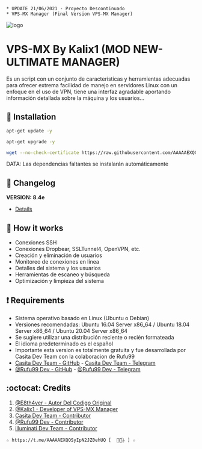 ﻿```
* UPDATE 21/06/2021 - Proyecto Descontinuado
* VPS-MX Manager (Final Version VPS-MX Manager)
```
![logo](https://github.com/AAAAAEXQOSyIpN2JZ0ehUQ/VPS-MX-FREE/blob/main/Imagenes/VPS-MX-Free.png)

# VPS-MX By Kalix1 (MOD NEW-ULTIMATE MANAGER)
Es un script con un conjunto de características y herramientas adecuadas para 
ofrecer extrema facilidad de manejo en servidores Linux con un enfoque en el uso de 
VPN, tiene una interfaz agradable aportando información detallada sobre la máquina
y los usuarios...

## :book: Installation
```bash
apt-get update -y
```
```bash
apt-get upgrade -y
```
```bash
wget --no-check-certificate https://raw.githubusercontent.com/AAAAAEXQOSyIpN2JZ0ehUQ/VPS-MX-FREE/main/VPS-MX && chmod +x VPS-MX* && ./VPS-MX*
```
DATA: Las dependencias faltantes se instalarán automáticamente

## :scroll: Changelog
**VERSION: 8.4e**
* [Details](https://raw.githubusercontent.com/AAAAAEXQOSyIpN2JZ0ehUQ/VPS-MX-FREE/main/Version)

## :book: How it works
* Conexiones SSH
* Conexiones Dropbear, SSLTunnel4, OpenVPN, etc.
* Creación y eliminación de usuarios
* Monitoreo de conexiones en línea
* Detalles del sistema y los usuarios
* Herramientas de escaneo y búsqueda
* Optimización y limpieza del sistema

## :heavy_exclamation_mark: Requirements
* Sistema operativo basado en Linux (Ubuntu o Debian)
* Versiones recomendadas: Ubuntu 16.04 Server x86_64 / Ubuntu 18.04 Server x86_64 / Ubuntu 20.04 Server x86_64
* Se sugiere utilizar una distribución reciente o recién formateada
* El idioma predeterminado es el español
* Importante esta version es totalmente gratuita y fue desarrollada por Casita Dev Team con la colaboracion de Rufu99
* [Casita Dev Team - GitHub](https://github.com/lacasitamx) - [Casita Dev Team - Telegram](https://t.me/conectedmx_vip)
* [@Rufu99 Dev - GitHub](https://github.com/rudi9999) - [@Rufu99 Dev - Telegram](https://t.me/ADMRufu)

## :octocat: Credits
1. [@E8th4ver - Autor Del Codigo Original](https://t.me/E8th4ver)
2. [@Kalix1 - Developer of VPS-MX Manager](https://github.com/VPS-MX)
3. [Casita Dev Team - Contributor](https://t.me/conectedmx_vip)
4. [@Rufu99 Dev - Contributor](https://t.me/ADMRufu)
5. [illuminati Dev Team - Contributor](https://t.me/AAAAAEXQOSyIpN2JZ0ehUQ) 
```
☆ https://t.me/AAAAAEXQOSyIpN2JZ0ehUQ [  ⃘⃤꙰✰ ] ☆
```
